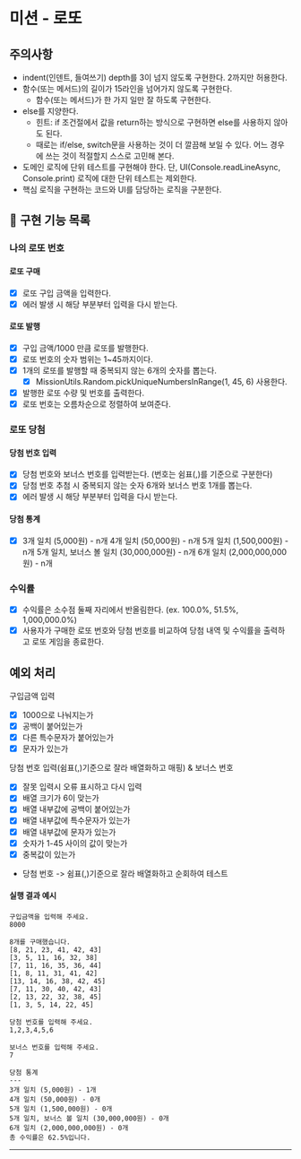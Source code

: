 # 미션 - 로또

## 주의사항

- indent(인덴트, 들여쓰기) depth를 3이 넘지 않도록 구현한다. 2까지만 허용한다.
- 함수(또는 메서드)의 길이가 15라인을 넘어가지 않도록 구현한다.
  - 함수(또는 메서드)가 한 가지 일만 잘 하도록 구현한다.
- else를 지양한다.
  - 힌트: if 조건절에서 값을 return하는 방식으로 구현하면 else를 사용하지 않아도 된다.
  - 때로는 if/else, switch문을 사용하는 것이 더 깔끔해 보일 수 있다. 어느 경우에 쓰는 것이 적절할지 스스로 고민해 본다.
- 도메인 로직에 단위 테스트를 구현해야 한다. 단, UI(Console.readLineAsync, Console.print) 로직에 대한 단위 테스트는 제외한다.
- 핵심 로직을 구현하는 코드와 UI를 담당하는 로직을 구분한다.

## 🚀 구현 기능 목록

### 나의 로또 번호

#### 로또 구매

- [x] 로또 구입 금액을 입력한다.
- [x] 에러 발생 시 해당 부분부터 입력을 다시 받는다.

#### 로또 발행

- [x] 구입 금액/1000 만큼 로또를 발행한다.
- [x] 로또 번호의 숫자 범위는 1~45까지이다.
- [x] 1개의 로또를 발행할 때 중복되지 않는 6개의 숫자를 뽑는다.
  - [x] MissionUtils.Random.pickUniqueNumbersInRange(1, 45, 6) 사용한다.
- [x] 발행한 로또 수량 및 번호를 출력한다.
- [x] 로또 번호는 오름차순으로 정렬하여 보여준다.

### 로또 당첨

#### 당첨 번호 입력

- [x] 당첨 번호와 보너스 번호를 입력받는다. (번호는 쉼표(,)를 기준으로 구분한다)
- [x] 당첨 번호 추첨 시 중복되지 않는 숫자 6개와 보너스 번호 1개를 뽑는다.
- [x] 에러 발생 시 해당 부분부터 입력을 다시 받는다.

#### 당첨 통계

- [x] 3개 일치 (5,000원) - n개
      4개 일치 (50,000원) - n개
      5개 일치 (1,500,000원) - n개
      5개 일치, 보너스 볼 일치 (30,000,000원) - n개
      6개 일치 (2,000,000,000원) - n개

### 수익률

- [x] 수익률은 소수점 둘째 자리에서 반올림한다. (ex. 100.0%, 51.5%, 1,000,000.0%)
- [x] 사용자가 구매한 로또 번호와 당첨 번호를 비교하여 당첨 내역 및 수익률을 출력하고 로또 게임을 종료한다.

## 예외 처리

구입금액 입력

- [x] 1000으로 나눠지는가
- [x] 공백이 붙어있는가
- [x] 다른 특수문자가 붙어있는가
- [x] 문자가 있는가

당첨 번호 입력(쉼표(,)기준으로 잘라 배열화하고 매핑) & 보너스 번호

- [x] 잘못 입력시 오류 표시하고 다시 입력
- [x] 배열 크기가 6이 맞는가
- [x] 배열 내부값에 공백이 붙어있는가
- [x] 배열 내부값에 특수문자가 있는가
- [x] 배열 내부값에 문자가 있는가
- [x] 숫자가 1-45 사이의 값이 맞는가
- [x] 중복값이 있는가

* 당첨 번호 -> 쉼표(,)기준으로 잘라 배열화하고 순회하여 테스트

#### 실행 결과 예시

```
구입금액을 입력해 주세요.
8000

8개를 구매했습니다.
[8, 21, 23, 41, 42, 43]
[3, 5, 11, 16, 32, 38]
[7, 11, 16, 35, 36, 44]
[1, 8, 11, 31, 41, 42]
[13, 14, 16, 38, 42, 45]
[7, 11, 30, 40, 42, 43]
[2, 13, 22, 32, 38, 45]
[1, 3, 5, 14, 22, 45]

당첨 번호를 입력해 주세요.
1,2,3,4,5,6

보너스 번호를 입력해 주세요.
7

당첨 통계
---
3개 일치 (5,000원) - 1개
4개 일치 (50,000원) - 0개
5개 일치 (1,500,000원) - 0개
5개 일치, 보너스 볼 일치 (30,000,000원) - 0개
6개 일치 (2,000,000,000원) - 0개
총 수익률은 62.5%입니다.
```

---
